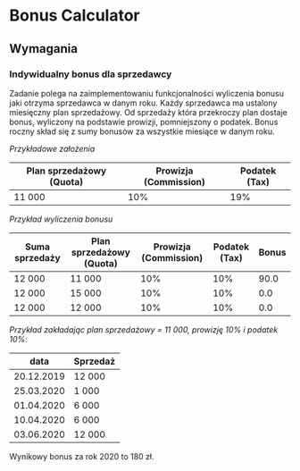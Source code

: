 Bonus Calculator
================
 
## Wymagania
 
### Indywidualny bonus dla sprzedawcy
 
Zadanie polega na zaimplementowaniu funkcjonalności wyliczenia bonusu jaki otrzyma sprzedawca w danym roku.
Każdy sprzedawca ma ustalony miesięczny plan sprzedażowy. Od sprzedaży która przekroczy plan dostaje bonus, wyliczony na podstawie prowizji, pomniejszony o podatek. Bonus roczny skład się z sumy bonusów za wszystkie miesiące w danym roku.
 
*Przykładowe założenia*
 
|Plan sprzedażowy (Quota)|   Prowizja (Commission)|   Podatek (Tax) | 
|-----|----------------------|-------------------------|
| 11 000 |    10%        |                        19%|

 
*Przykład wyliczenia bonusu*
 
|Suma sprzedaży  |Plan sprzedażowy (Quota)|    Prowizja (Commission) |       Podatek (Tax)  | Bonus|
|----------|-----|----------------------|-------------------------|---|
|12 000    | 11 000 |    10%        |                        10%|                90.0|
|12 000    | 15 000 |    10% |                        10%|                0.0|
|12 000    | 12 000|    10% |                    10%|                0.0|
 
*Przykład zakładając plan sprzedażowy = 11 000, prowizję 10% i podatek 10%*:
 
|data|Sprzedaż|    	 
|---|-----|
|20.12.2019| 12 000 |
|25.03.2020| 1 000 |
|01.04.2020| 6 000 |
|10.04.2020| 6 000 |
|03.06.2020| 12 000 |

Wynikowy bonus za rok 2020 to 180 zł.
  
 
